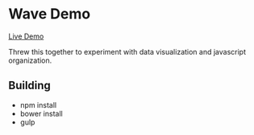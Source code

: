 # Wave Demo

[Live Demo](https://wavydemo.herokuapp.com)

Threw this together to experiment with data visualization and javascript organization.

## Building
* npm install
* bower install
* gulp
